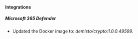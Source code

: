 #### Integrations
##### Microsoft 365 Defender
- Updated the Docker image to: *demisto/crypto:1.0.0.49599*.
